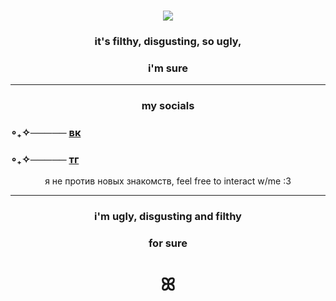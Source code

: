 ### <p align="center"> ![](https://komarev.com/ghpvc/?username=kaizenyann&color=blue)

### <p align="center">it's filthy, disgusting, so ugly,
### <p align="center">   i'm sure
____ 

### <p align="center">my socials
### ∘₊✧───── [вк](https://vk.com/kaizenyan)
### ∘₊✧───── [тг](https://t.me/kaizenyan)
<p align="center"> я не против новых знакомств, feel free to interact w/me :3
  
____
  
### <p align="center"> i'm ugly, disgusting and filthy
### <p align="center"> for sure
# <p align="center">ꕤ

